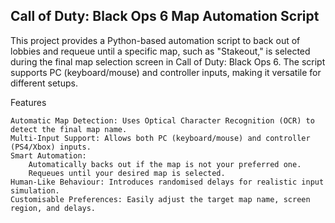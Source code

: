 ## Call of Duty: Black Ops 6 Map Automation Script

This project provides a Python-based automation script to back out of lobbies and requeue until a specific map, such as "Stakeout," is selected during the final map selection screen in Call of Duty: Black Ops 6. The script supports PC (keyboard/mouse) and controller inputs, making it versatile for different setups.

Features

    Automatic Map Detection: Uses Optical Character Recognition (OCR) to detect the final map name.
    Multi-Input Support: Allows both PC (keyboard/mouse) and controller (PS4/Xbox) inputs.
    Smart Automation:
        Automatically backs out if the map is not your preferred one.
        Requeues until your desired map is selected.
    Human-Like Behaviour: Introduces randomised delays for realistic input simulation.
    Customisable Preferences: Easily adjust the target map name, screen region, and delays.
